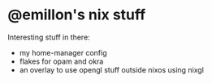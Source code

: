 # @emillon's nix stuff

Interesting stuff in there:

- my home-manager config 
- flakes for opam and okra
- an overlay to use opengl stuff outside nixos using nixgl
